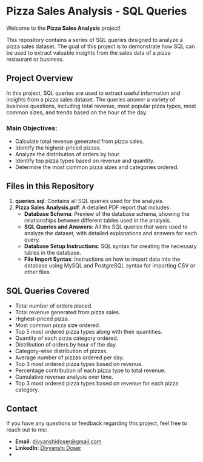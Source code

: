# Pizza Sales Analysis - SQL Queries

Welcome to the **Pizza Sales Analysis** project!

This repository contains a series of SQL queries designed to analyze a pizza sales dataset. The goal of this project is to demonstrate how SQL can be used to extract valuable insights from the sales data of a pizza restaurant or business.

## Project Overview
In this project, SQL queries are used to extract useful information and insights from a pizza sales dataset. The queries answer a variety of business questions, including total revenue, most popular pizza types, most common sizes, and trends based on the hour of the day. 

### **Main Objectives:**
- Calculate total revenue generated from pizza sales.
- Identify the highest-priced pizzas.
- Analyze the distribution of orders by hour.
- Identify top pizza types based on revenue and quantity.
- Determine the most common pizza sizes and categories ordered.

## Files in this Repository

1. **queries.sql**: Contains all SQL queries used for the analysis.
2. **Pizza Sales Analysis.pdf**: A detailed PDF report that includes:
   - **Database Schema**: Preview of the database schema, showing the relationships between different tables used in the analysis.
   - **SQL Queries and Answers**: All the SQL queries that were used to analyze the dataset, with detailed explanations and answers for each query.
   - **Database Setup Instructions**: SQL syntax for creating the necessary tables in the database.
   - **File Import Syntax**: Instructions on how to import data into the database using MySQL and PostgreSQL syntax for importing CSV or other files.

## SQL Queries Covered

- Total number of orders placed.
- Total revenue generated from pizza sales.
- Highest-priced pizza.
- Most common pizza size ordered.
- Top 5 most ordered pizza types along with their quantities.
- Quantity of each pizza category ordered.
- Distribution of orders by hour of the day.
- Category-wise distribution of pizzas.
- Average number of pizzas ordered per day.
- Top 3 most ordered pizza types based on revenue.
- Percentage contribution of each pizza type to total revenue.
- Cumulative revenue analysis over time.
- Top 3 most ordered pizza types based on revenue for each pizza category.

## Contact
If you have any questions or feedback regarding this project, feel free to reach out to me:

- **Email**: divyanshidoser@gmail.com
- **LinkedIn**: [Divyanshi Doser](https://www.linkedin.com/in/divyanshi-doser)
- 
